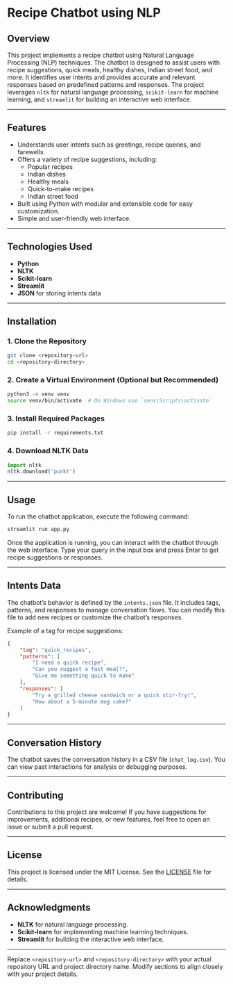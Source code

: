 # Recipe Chatbot using NLP

## Overview
This project implements a recipe chatbot using Natural Language Processing (NLP) techniques. The chatbot is designed to assist users with recipe suggestions, quick meals, healthy dishes, Indian street food, and more. It identifies user intents and provides accurate and relevant responses based on predefined patterns and responses. The project leverages `nltk` for natural language processing, `scikit-learn` for machine learning, and `streamlit` for building an interactive web interface.

---

## Features
- Understands user intents such as greetings, recipe queries, and farewells.
- Offers a variety of recipe suggestions, including:
  - Popular recipes
  - Indian dishes
  - Healthy meals
  - Quick-to-make recipes
  - Indian street food
- Built using Python with modular and extensible code for easy customization.
- Simple and user-friendly web interface.

---

## Technologies Used
- **Python**
- **NLTK**
- **Scikit-learn**
- **Streamlit**
- **JSON** for storing intents data

---

## Installation

### 1. Clone the Repository
```bash
git clone <repository-url>
cd <repository-directory>
```

### 2. Create a Virtual Environment (Optional but Recommended)
```bash
python3 -m venv venv
source venv/bin/activate  # On Windows use `venv\Scripts\activate`
```

### 3. Install Required Packages
```bash
pip install -r requirements.txt
```

### 4. Download NLTK Data
```python
import nltk
nltk.download('punkt')
```

---

## Usage
To run the chatbot application, execute the following command:
```bash
streamlit run app.py
```

Once the application is running, you can interact with the chatbot through the web interface. Type your query in the input box and press Enter to get recipe suggestions or responses.

---

## Intents Data
The chatbot’s behavior is defined by the `intents.json` file. It includes tags, patterns, and responses to manage conversation flows. You can modify this file to add new recipes or customize the chatbot’s responses. 

Example of a tag for recipe suggestions:
```json
{
    "tag": "quick_recipes",
    "patterns": [
        "I need a quick recipe",
        "Can you suggest a fast meal?",
        "Give me something quick to make"
    ],
    "responses": [
        "Try a grilled cheese sandwich or a quick stir-fry!",
        "How about a 5-minute mug cake?"
    ]
}
```

---

## Conversation History
The chatbot saves the conversation history in a CSV file (`chat_log.csv`). You can view past interactions for analysis or debugging purposes.

---

## Contributing
Contributions to this project are welcome! If you have suggestions for improvements, additional recipes, or new features, feel free to open an issue or submit a pull request.

---

## License
This project is licensed under the MIT License. See the [LICENSE](LICENSE) file for details.

---

## Acknowledgments
- **NLTK** for natural language processing.
- **Scikit-learn** for implementing machine learning techniques.
- **Streamlit** for building the interactive web interface.

---

Replace `<repository-url>` and `<repository-directory>` with your actual repository URL and project directory name. Modify sections to align closely with your project details.
